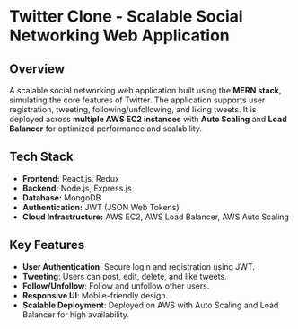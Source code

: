 # **Twitter Clone - Scalable Social Networking Web Application**

## **Overview**
A scalable social networking web application built using the **MERN stack**, simulating the core features of Twitter. The application supports user registration, tweeting, following/unfollowing, and liking tweets. It is deployed across **multiple AWS EC2 instances** with **Auto Scaling** and **Load Balancer** for optimized performance and scalability.

## **Tech Stack**
- **Frontend:** React.js, Redux
- **Backend:** Node.js, Express.js
- **Database:** MongoDB
- **Authentication:** JWT (JSON Web Tokens)
- **Cloud Infrastructure:** AWS EC2, AWS Load Balancer, AWS Auto Scaling

## **Key Features**
- **User Authentication**: Secure login and registration using JWT.
- **Tweeting**: Users can post, edit, delete, and like tweets.
- **Follow/Unfollow**: Follow and unfollow other users.
- **Responsive UI**: Mobile-friendly design.
- **Scalable Deployment**: Deployed on AWS with Auto Scaling and Load Balancer for high availability.

